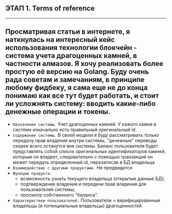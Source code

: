 ## ЭТАП 1. Terms of reference

---
Просматривая статьи в интернете, я наткнулась на интересный кейс использования технологии блокчейн - __система учета драгоценных камней__, в частности алмазов. 
Я хочу реализовать более простую её версию на Golang. Буду очень рада советам и замечаниям, в принципе любому фидбеку, я сама еще не до конца понимаю как все тут будет работать, и стоит ли усложнять систему: вводить какие-либо денежные операции и токены.
---

* `Назначение системы.` Учет драгоценных камней. У кажого камня в системе изначально есть правильный оригинальный id.
* `Содержание системы.` В своей модели я буду рассматривать только передачу прав владения внутри системы, "денежные" переводы скорее всего останутся вне системы. Баланс пользователя будет представлять собой список оригинальных идентификаторов камней, которым он владеет, следовательно с помощью транзакций он может передать определенный id, перезаписав в БД владельца 
* `Взаимодействие с другими продуктами.` Не предвидится
* `Функции продукта.` 
  * возможность узнать текущего владельца (открытые данные БД); 
  * подтверждение владения и передачи прав владения для пользователей системы; 
  * просмотр собственного "баланса". 
* `Характеристики пользователей.` Пользователи = верифицированные владельцы (и потенциальные владельцы) драгоценностей.